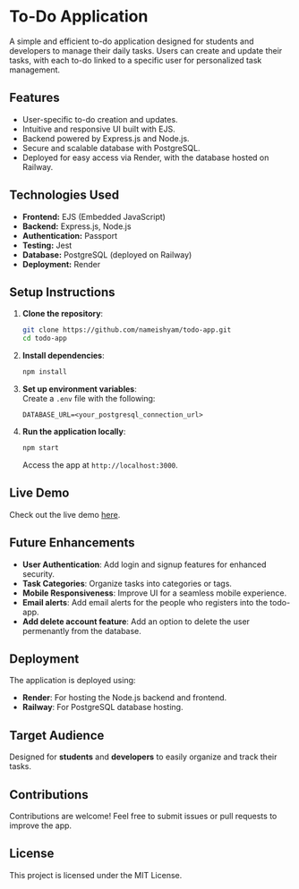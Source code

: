 # To-Do Application  

A simple and efficient to-do application designed for students and developers to manage their daily tasks. Users can create and update their tasks, with each to-do linked to a specific user for personalized task management.  


## Features  
- User-specific to-do creation and updates.  
- Intuitive and responsive UI built with EJS.  
- Backend powered by Express.js and Node.js.  
- Secure and scalable database with PostgreSQL.  
- Deployed for easy access via Render, with the database hosted on Railway.  


## Technologies Used  
- **Frontend:** EJS (Embedded JavaScript)  
- **Backend:** Express.js, Node.js
- **Authentication:** Passport
- **Testing:** Jest
- **Database:** PostgreSQL (deployed on Railway)  
- **Deployment:** Render  


## Setup Instructions  

1. **Clone the repository**:  
   ```bash  
   git clone https://github.com/nameishyam/todo-app.git  
   cd todo-app  
   ```  

2. **Install dependencies**:  
   ```bash  
   npm install  
   ```  

3. **Set up environment variables**:  
   Create a `.env` file with the following:  
   ```env  
   DATABASE_URL=<your_postgresql_connection_url>  
   ```  

4. **Run the application locally**:  
   ```bash  
   npm start  
   ```  
   Access the app at `http://localhost:3000`.  


## Live Demo  
Check out the live demo [here](https://todo-app-cxrh.onrender.com/).  


## Future Enhancements  
- **User Authentication**: Add login and signup features for enhanced security.  
- **Task Categories**: Organize tasks into categories or tags.  
- **Mobile Responsiveness**: Improve UI for a seamless mobile experience.
- **Email alerts**: Add email alerts for the people who registers into the todo-app.
- **Add delete account feature**: Add an option to delete the user permenantly from the database.

## Deployment  
The application is deployed using:  
- **Render**: For hosting the Node.js backend and frontend.  
- **Railway**: For PostgreSQL database hosting.  


## Target Audience  
Designed for **students** and **developers** to easily organize and track their tasks.  


## Contributions  
Contributions are welcome! Feel free to submit issues or pull requests to improve the app.  


## License  
This project is licensed under the MIT License.  
